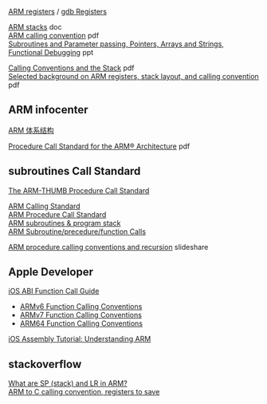 [ARM registers](http://www.keil.com/support/man/docs/armasm/armasm_dom1359731128950.htm) / [gdb Registers](https://sourceware.org/gdb/onlinedocs/gdb/Registers.html)  

[ARM stacks](http://www.cems.uwe.ac.uk/~cduffy/es/ARMstacks.doc)  doc  
[ARM calling convention](https://www.ele.uva.es/~jesus/hardware_empotrado/ARM_calling.pdf) pdf  
[Subroutines and Parameter passing, Pointers, Arrays and Strings, Functional Debugging](http://users.ece.utexas.edu/~valvano/Volume1/Lec5.ppt) ppt  

[Calling Conventions and the Stack](http://www2.unb.ca/~owen/courses/2253-2017/slides/07-subroutines.pdf)  pdf  
[Selected background on ARM registers, stack layout, and calling convention](https://www.trust.informatik.tu-darmstadt.de/fileadmin/user_upload/Group_TRUST/LectureSlides/ESS-SS2017/05-Code-Reuse_Attacks-handout.pdf) pdf  

## ARM infocenter
[ARM 体系结构](http://infocenter.arm.com/help/topic/com.arm.doc.set.architecture/index.html)  

[Procedure Call Standard for the ARM® Architecture](http://infocenter.arm.com/help/topic/com.arm.doc.ihi0042f/IHI0042F_aapcs.pdf) pdf  

## subroutines Call Standard
[The ARM-THUMB Procedure Call Standard](http://www.cs.cornell.edu/courses/cs414/2003sp/resources/armcallconvention.pdf)  

[ARM Calling Standard](https://courses.washington.edu/cp105/02_Exceptions/Calling%20Standard.html)  
[ARM Procedure Call Standard](https://www.cl.cam.ac.uk/~fms27/teaching/2001-02/arm-project/02-sort/apcs.txt)  
[ARM subroutines & program stack](http://www.toves.org/books/armsub/)  
[ARM Subroutine/precedure/function Calls](http://www.cs.uregina.ca/Links/class-info/301/ARM-subroutine/lecture.html)  

[ARM procedure calling conventions and recursion](https://www.slideshare.net/StephanCadene/arm-procedure-calling-conventions-and-recursion) slideshare  

## Apple Developer
[iOS ABI Function Call Guide](https://developer.apple.com/library/content/documentation/Xcode/Conceptual/iPhoneOSABIReference/Introduction/Introduction.html#//apple_ref/doc/uid/TP40009020-SW1)  

- [ARMv6 Function Calling Conventions](https://developer.apple.com/library/content/documentation/Xcode/Conceptual/iPhoneOSABIReference/Articles/ARMv6FunctionCallingConventions.html#//apple_ref/doc/uid/TP40009021-SW1)  
- [ARMv7 Function Calling Conventions](https://developer.apple.com/library/content/documentation/Xcode/Conceptual/iPhoneOSABIReference/Articles/ARMv7FunctionCallingConventions.html#//apple_ref/doc/uid/TP40009022-SW1)  
- [ARM64 Function Calling Conventions](https://developer.apple.com/library/content/documentation/Xcode/Conceptual/iPhoneOSABIReference/Articles/ARM64FunctionCallingConventions.html#//apple_ref/doc/uid/TP40013702-SW1)  

[iOS Assembly Tutorial: Understanding ARM](https://www.raywenderlich.com/37181/ios-assembly-tutorial)

## stackoverflow
[What are SP (stack) and LR in ARM?](https://stackoverflow.com/questions/8236959/what-are-sp-stack-and-lr-in-arm)  
[ARM to C calling convention, registers to save](https://stackoverflow.com/questions/261419/arm-to-c-calling-convention-registers-to-save)  
